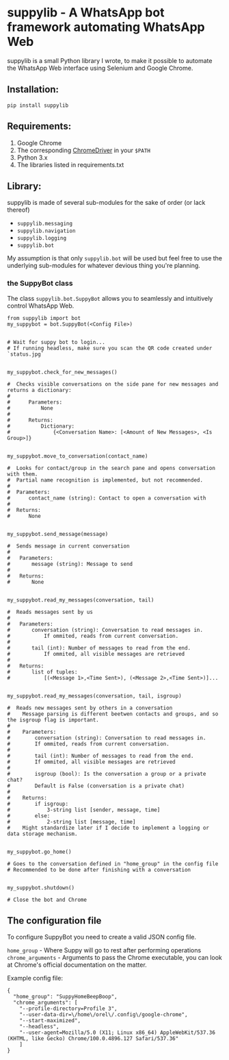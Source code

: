 # suppylib - A WhatsApp bot framework automating WhatsApp Web

suppylib is a small Python library I wrote, to make it possible to automate 
the WhatsApp Web interface using Selenium and Google Chrome.

## Installation:
```
pip install suppylib
```

## Requirements:
1. Google Chrome
2. The corresponding [ChromeDriver](https://chromedriver.chromium.org/downloads)
   in your `$PATH`
3. Python 3.x
4. The libraries listed in requirements.txt

## Library:
suppylib is made of several sub-modules for the sake of order (or lack thereof)
* `suppylib.messaging`
* `suppylib.navigation`
* `suppylib.logging`
* `suppylib.bot`

My assumption is that only `suppylib.bot` will be used but feel free to use the
underlying sub-modules for whatever devious thing you're planning.

### the SuppyBot class  
The class `suppylib.bot.SuppyBot` allows you to seamlessly and intuitively control
WhatsApp Web.

```
from suppylib import bot
my_suppybot = bot.SuppyBot(<Config File>)


# Wait for suppy bot to login...
# If running headless, make sure you scan the QR code created under `status.jpg`


my_suppybot.check_for_new_messages()

#  Checks visible conversations on the side pane for new messages and returns a dictionary:
#
#      Parameters:
#          None
#
#      Returns:
#          Dictionary:
#              {<Conversation Name>: [<Amount of New Messages>, <Is Group>]}


my_suppybot.move_to_conversation(contact_name)

#  Looks for contact/group in the search pane and opens conversation with them.
#  Partial name recognition is implemented, but not recommended.
#
#  Parameters:
#      contact_name (string): Contact to open a conversation with
#
#  Returns:
#      None


my_suppybot.send_message(message)

#  Sends message in current conversation
#
#   Parameters:
#       message (string): Message to send
#
#   Returns:
#       None


my_suppybot.read_my_messages(conversation, tail)

#  Reads messages sent by us
#
#   Parameters:
#       conversation (string): Conversation to read messages in.
#           If ommited, reads from current conversation.
#
#       tail (int): Number of messages to read from the end.
#           If ommited, all visible messages are retrieved
#
#   Returns:
#       list of tuples:
#           [(<Message 1>,<Time Sent>), (<Message 2>,<Time Sent>)]...


my_suppybot.read_my_messages(conversation, tail, isgroup)

#  Reads new messages sent by others in a conversation
#    Message parsing is different beetwen contacts and groups, and so the isgroup flag is important.
#
#    Parameters:
#        conversation (string): Conversation to read messages in.
#        If ommited, reads from current conversation.
#
#        tail (int): Number of messages to read from the end.
#        If ommited, all visible messages are retrieved
#
#        isgroup (bool): Is the conversation a group or a private chat?
#        Default is False (conversation is a private chat)
#
#    Returns:
#        if isgroup:
#            3-string list [sender, message, time]
#        else:
#            2-string list [message, time]
#    Might standardize later if I decide to implement a logging or data storage mechanism.


my_suppybot.go_home()

# Goes to the conversation defined in "home_group" in the config file
# Recommended to be done after finishing with a conversation


my_suppybot.shutdown()

# Close the bot and Chrome

```



## The configuration file
To configure SuppyBot you need to create a valid JSON config file.

`home_group` - Where Suppy will go to rest after performing operations  
`chrome_arguments` - Arguments to pass the Chrome executable, you can look at
Chrome's official documentation on the matter.

Example config file:
```
{
  "home_group": "SuppyHomeBeepBoop",
  "chrome_arguments": [
    "--profile-directory=Profile 3",
    "--user-data-dir=\/home\/orel\/.config\/google-chrome",
    "--start-maximized",
    "--headless",
    "--user-agent=Mozilla/5.0 (X11; Linux x86_64) AppleWebKit/537.36 (KHTML, like Gecko) Chrome/100.0.4896.127 Safari/537.36"
    ]
}
```


